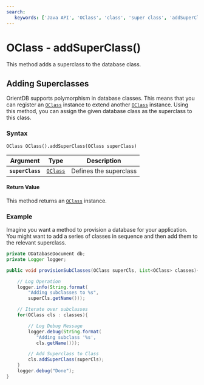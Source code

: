 ```yaml
---
search:
   keywords: ['Java API', 'OClass', 'class', 'super class', 'addSuperClass']
---
```


# OClass - addSuperClass()

This method adds a superclass to the database class.

## Adding Superclasses

OrientDB supports polymorphism in database classes.  This means that you can register an [`OClass`](../OClass.md) instance to extend another [`OClass`](../OClass.md) instance.  Using this method, you can assign the given database class as the superclass to this class.

### Syntax

```
OClass OClass().addSuperClass(OClass superClass)
```

| Argument | Type | Description |
|---|---|---|
| **`superClass`** | [`OClass`](../OClass.md) | Defines the superclass |

#### Return Value

This method returns an [`OClass`](../OClass.md) instance.

### Example

Imagine you want a method to provision a database for your application.  You might want to add a series of classes in sequence and then add them to the relevant superclass.

```java
private ODatabaseDocument db;
private Logger logger;

public void provisionSubClasses(OClass superCls, List<OClass> classes){

    // Log Operation
	logger.info(String.format( 
		"Adding subclasses to %s",
		superCls.getName()));

	// Iterate over subclasses 
	for(OClass cls : classes){

		// Log Debug Message
		logger.debug(String.format(
		   "Adding subclass '%s',
		   cls.getName()));

		// Add Superclass to Class
		cls.addSuperClass(superCls);
	}
	logger.debug("Done");
}
```
